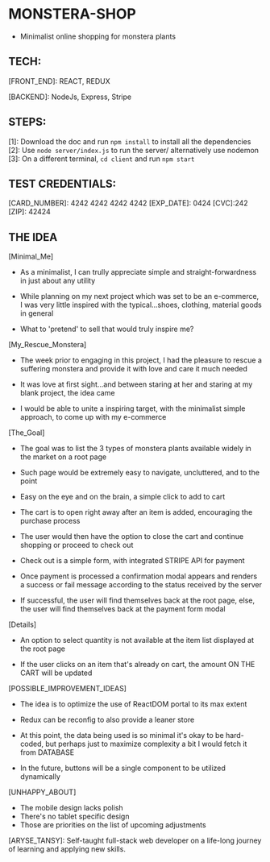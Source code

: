 # MONSTERA-SHOP

- Minimalist online shopping for monstera plants

## TECH:

[FRONT_END]: REACT, REDUX

[BACKEND]: NodeJs, Express, Stripe

## STEPS:

[1]: Download the doc and run `npm install` to install all the dependencies
[2]: Use `node server/index.js` to run the server/ alternatively use nodemon
[3]: On a different terminal, `cd client` and run `npm start`

## TEST CREDENTIALS:

[CARD_NUMBER]: 4242 4242 4242 4242
[EXP_DATE]: 0424
[CVC]:242
[ZIP]: 42424

## THE IDEA

[Minimal_Me]

- As a minimalist, I can trully appreciate simple and straight-forwardness in just about any utility

- While planning on my next project which was set to be an e-commerce, I was very little inspired with the typical...shoes, clothing, material goods in general

- What to 'pretend' to sell that would truly inspire me?

[My_Rescue_Monstera]

- The week prior to engaging in this project, I had the pleasure to rescue a suffering monstera and provide it with love and care it much needed

- It was love at first sight...and between staring at her and staring at my blank project, the idea came

- I would be able to unite a inspiring target, with the minimalist simple approach, to come up with my e-commerce

[The_Goal]

- The goal was to list the 3 types of monstera plants available widely in the market on a root page

- Such page would be extremely easy to navigate, uncluttered, and to the point

- Easy on the eye and on the brain, a simple click to add to cart

- The cart is to open right away after an item is added, encouraging the purchase process

- The user would then have the option to close the cart and continue shopping or proceed to check out

- Check out is a simple form, with integrated STRIPE API for payment

- Once payment is processed a confirmation modal appears and renders a success or fail message according to the status received by the server

- If successful, the user will find themselves back at the root page, else, the user will find themselves back at the payment form modal

[Details]

- An option to select quantity is not available at the item list displayed at the root page

- If the user clicks on an item that's already on cart, the amount ON THE CART will be updated

[POSSIBLE_IMPROVEMENT_IDEAS]

- The idea is to optimize the use of ReactDOM portal to its max extent

- Redux can be reconfig to also provide a leaner store

- At this point, the data being used is so minimal it's okay to be hard-coded, but perhaps just to maximize complexity a bit I would fetch it from DATABASE

- In the future, buttons will be a single component to be utilized dynamically

[UNHAPPY_ABOUT]

- The mobile design lacks polish
- There's no tablet specific design
- Those are priorities on the list of upcoming adjustments

[ARYSE_TANSY]: Self-taught full-stack web developer on a life-long journey of learning and applying new skills.
